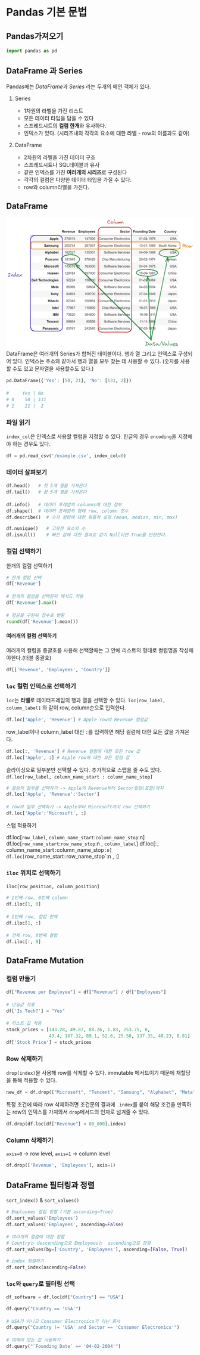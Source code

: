 # Pandas 기본 문법

## Pandas가져오기

```python
import pandas as pd
```

## DataFrame 과 Series

Pandas에는 *DataFrame*과 *Series* 라는 두개의 메인 객체가 있다.

1. Series
   - 1차원의 라벨을 가진 리스트
   - 모든 데이터 타입을 담을 수 있다
   - 스프레드시트의 **컬럼 한개**와 유사하다.
   - 인덱스가 있다. (시리즈내의 각각의 요소에 대한 라벨 - row의 이름과도 같아)

2. DataFrame
   - 2차원의 라벨을 가진 데이터 구조
   - 스프레드시트나 SQL테이블과 유사
   - 같은 인덱스를 가진 **여러개의 시리즈**로 구성된다
   - 각각의 컬럼은 다양한 데이터 타입을 가질 수 있다.
   - row와 column라벨을 가진다.

## DataFrame

![df layout](/asset/df.webp)
DataFrame은 여러개의 Series가 합쳐진 테이블이다. 행과 열 그리고 인덱스로 구성되어 있다.
인덱스는 주소와 같아서 행과 열을 모두 찾는 데 사용할 수 있다. (숫자를 사용할 수도 있고 문자열을 사용할수도 있다.)

```python
pd.DataFrame({'Yes': [50, 21], 'No': [131, 2]})

#     Yes | No
# 0    50 | 131
# 1    21 |  2
```

### 파일 읽기

`index_col`은 인덱스로 사용할 컬럼을 지정할 수 있다. 한글의 경우 `encoding`을 지정해야 하는 경우도 있다.

```python
df = pd.read_csv('/example.csv', index_col=0)
```

### 데이터 살펴보기

```Python
df.head()   # 첫 5개 열을 가져온다
df.tail()   # 끝 5개 열을 가져온다

df.info()   # 데이터 프레임의 columns에 대한 정보
df.shape()  # 데이터 프레임의 형태 row, column 갯수
df.describe()  # 숫자 컬럼에 대한 확률적 설명 (mean, median, min, max)
```

```python
df.nunique()   # 고유한 요소의 수
df.isnull()    # 빠진 값에 대한 결과로 값이 Null이면 True를 반환한다.
```

### 컬럼 선택하기

한개의 컬럼 선택하기

```python
# 한개 컬럼 선택
df['Revenue']

# 한개의 컬럼을 선택한뒤 메서드 적용
df['Revenue'].max()

# 평균을 구한뒤 정수로 변환
round(df['Revenue'].mean())
```

#### 여러개의 컬럼 선택하기

여러개의 컬럼을 중괄호를 사용해 선택할때는 그 안에 리스트의 형태로 컬럼명을 작성해야한다.(더블 중괄호)

```python
df[['Revenue', 'Employees', 'Country']]
```

### `loc` 컬럼 인덱스로 선택하기

`loc`는 **라벨**로 데이터프레임의 행과 열을 선택할 수 있다.
`loc[row_label, column_label]` 와 같이 row, column순으로 입력한다.

```python
df.loc['Apple', 'Revenue'] # Apple row의 Revenue 컬럼값
```

row_label이나  column_label 대신 `:`를 입력하면 해당 컬럼에 대한 모든 값을 가져온다.

```python
df.loc[:, 'Revenue'] # Revenue 컬럼에 대한 모든 row 값
df.loc['Apple', :] # Apple row에 대한 모든 컬럼 값
```

슬라이싱으로 일부분만 선택할 수 있다. 추가적으로 스탭을 줄 수도 있다.
`df.loc[row_label, column_name_start : column_name_stop]`

```python
# 컬럼의 일부를 선택하기 -> Apple의 Revenue부터 Sector컬럼(포함)까지 
df.loc['Apple', 'Revenue':'Sector']

# row의 일부 선택하기 -> Apple부터 Microsoft까지 row 선택하기
df.loc['Apple':'Microsoft', :]
```

스탭 적용하기

df.loc[`row_label`, `column_name_start`:`column_name_stop`:n]
df.loc[`row_name_start`:`row_name_stop`:n , `column_label`]
df.loc[:`, `column_name_start`:`column_name_stop`:n]
df.loc[`row_name_start`:`row_name_stop`:n , :]

### `iloc` 위치로 선택하기

`iloc[row_position, column_position]`

```python
# 1번째 row, 0번째 column
df.iloc[1, 0]

# 1번째 row, 컬럼 전체
df.iloc[1, :]

# 전체 row, 0번째 컬럼
df.iloc[:, 0]
```

## DataFrame Mutation

### 컬럼 만들기

```python
df["Revenue per Employee"] = df["Revenue"] / df["Employees"]

# 단일값 적용
df['Is Tech?'] = "Yes"

# 리스트 값 적용
stock_prices = [143.28, 49.87, 88.26, 1.83, 253.75, 0,
                43.4, 167.32, 89.1, 52.6, 25.58, 137.35, 48.23, 8.81]
df['Stock Price'] = stock_prices
```

### Row 삭제하기

`drop(index)`을 사용해 row를 삭제할 수 있다. immutable 메서드이기 때문에 재할당을 통해 적용할 수 있다.

```python
new_df = df.drop(["Microsoft", "Tencent", "Samsung", "Alphabet", "Meta", "Hitachi", "Apple"])
```

특정 조건에 따라 row 삭제하려면 조건문의 결과에 `.index`를 붙여 해당 조건을 만족하는 row의 인덱스를 가져와서  `drop`메서드의 인자로 넘겨줄 수 있다.

```python
df.drop(df.loc[df["Revenue"] < 80_000].index)
```

### Column 삭제하기

`axis=0` -> row level, `axis=1` -> column level

```python
df.drop(['Revenue', 'Employees'], axis=1)
```

## DataFrame  필터링과 정렬

`sort_index()`  & `sort_values()`

```python
# Employees 컬럼 정렬 (기본 ascending=True)
df.sort_values('Employees')
df.sort_values('Employees', ascending=False)

# 여러개의 컬럼에 대한 정렬
# Country는 descending으로 Employees는  ascending으로 정렬
df.sort_values(by=['Country', 'Employees'], ascending=[False, True])
```

```python
# index 정렬하기
df.sort_index(ascending=False)
```

### `loc`와 `query`로 필터링 선택

```python
df_software = df.loc[df["Country"] == "USA"]
```

```python
df.query("Country == 'USA'")

# USA가 아니고 Consumer Electronics가 아닌 회사
df.query("Country != 'USA' and Sector == 'Consumer Electronics'")

# 여백이 있는 값 사용하기
df.query("`Founding Date` == '04-02-2004'")
```
